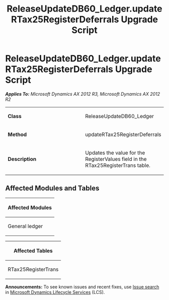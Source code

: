 ﻿---
title: ReleaseUpdateDB60_Ledger.updateRTax25RegisterDeferrals Upgrade Script
TOCTitle: ReleaseUpdateDB60_Ledger.updateRTax25RegisterDeferrals Upgrade Script
ms:assetid: 990de973-475e-f9bf-ac88-c57f231c7612
ms:mtpsurl: https://msdn.microsoft.com/en-us/library/JJ686254(v=AX.60)
ms:contentKeyID: 49709956
ms.date: 05/18/2015
mtps_version: v=AX.60
---

# ReleaseUpdateDB60\_Ledger.updateRTax25RegisterDeferrals Upgrade Script 


_**Applies To:** Microsoft Dynamics AX 2012 R3, Microsoft Dynamics AX 2012 R2_

<table>
<colgroup>
<col style="width: 50%" />
<col style="width: 50%" />
</colgroup>
<tbody>
<tr class="odd">
<td><p><strong>Class</strong></p></td>
<td><p>ReleaseUpdateDB60_Ledger</p></td>
</tr>
<tr class="even">
<td><p><strong>Method</strong></p></td>
<td><p>updateRTax25RegisterDeferrals</p></td>
</tr>
<tr class="odd">
<td><p><strong>Description</strong></p></td>
<td><p>Updates the value for the RegisterValues field in the RTax25RegisterTrans table.</p></td>
</tr>
</tbody>
</table>


## Affected Modules and Tables

<table>
<colgroup>
<col style="width: 100%" />
</colgroup>
<thead>
<tr class="header">
<th><p>Affected Modules</p></th>
</tr>
</thead>
<tbody>
<tr class="odd">
<td><p>General ledger</p></td>
</tr>
</tbody>
</table>


<table>
<colgroup>
<col style="width: 100%" />
</colgroup>
<thead>
<tr class="header">
<th><p>Affected Tables</p></th>
</tr>
</thead>
<tbody>
<tr class="odd">
<td><p>RTax25RegisterTrans</p></td>
</tr>
</tbody>
</table>

  
**Announcements:** To see known issues and recent fixes, use [Issue search](http://go.microsoft.com/fwlink/?linkid=389258) in [Microsoft Dynamics Lifecycle Services](http://go.microsoft.com/fwlink/?linkid=306505) (LCS).

